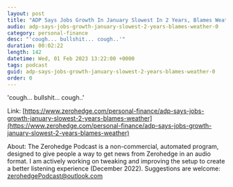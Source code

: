 ```yaml
---
layout: post
title: "ADP Says Jobs Growth In January Slowest In 2 Years, Blames Weather"
audio: adp-says-jobs-growth-january-slowest-2-years-blames-weather-0
category: personal-finance
desc: "'cough... bullshit... cough..'"
duration: 00:02:22
length: 142
datetime: Wed, 01 Feb 2023 13:22:00 +0000
tags: podcast
guid: adp-says-jobs-growth-january-slowest-2-years-blames-weather-0
order: 0
---
```

'cough... bullshit... cough..'

Link: [https://www.zerohedge.com/personal-finance/adp-says-jobs-growth-january-slowest-2-years-blames-weather](https://www.zerohedge.com/personal-finance/adp-says-jobs-growth-january-slowest-2-years-blames-weather)

About: The Zerohedge Podcast is a non-commercial, automated program, designed to give people a way to get news from Zerohedge in an audio format.  I am actively working on tweaking and improving the setup to create a better listening experience (December 2022).  Suggestions are welcome: [zerohedgePodcast@outlook.com](mailto:zerohedgePodcast@outlook.com)